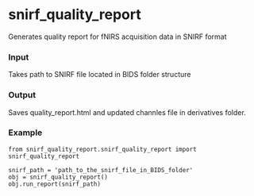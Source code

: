 # snirf_quality_report
Generates quality report for fNIRS acquisition data in SNIRF format

### Input
Takes path to SNIRF file located in BIDS folder structure

### Output
Saves quality_report.html and updated channles file in derivatives folder.

### Example
```
from snirf_quality_report.snirf_quality_report import snirf_quality_report

snirf_path = 'path_to_the_snirf_file_in_BIDS_folder'
obj = snirf_quality_report()
obj.run_report(snirf_path)
 
```
